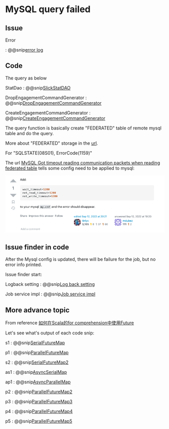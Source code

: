 # MySQL query failed

## Issue

Error

: @@snip[error log](./txt/error.txt)

## Code 

The query as below

StatDao
: @@snip[SlickStatDAO](./code/SlickStatDAO.scala)

DropEngagementCommandGenerator
: @@snip[DropEngagementCommandGenerator](./code/DropEngagementCommandGenerator.scala)

CreateEngagementCommandGenerator
: @@snip[CreateEngagementCommandGenerator](./code/CreateEngagementCommandGenerator.scala)

The query function is basically create "FEDERATED" table of remote mysql table and do the query.

More about "FEDERATED" storage in the [url](https://dev.mysql.com/doc/refman/8.0/en/federated-storage-engine.html).

For "SQLSTATE(08S01), ErrorCode(1159)" 

The url [MySQL Got timeout reading communication packets when reading federated table](https://dba.stackexchange.com/questions/205398/mysql-got-timeout-reading-communication-packets-when-reading-federated-table) tells some config need to be applied to mysql:

![mysql setting](./pic/stackexchange.png)

## Issue finder in code

After the Mysql config is updated, there will be failure for the job, but no error info printed.

Issue finder start:

Logback setting
: @@snip[Log back setting](code/logback.xml)

Job service impl
: @@snip[Job service impl](code/JobServiceImpl.scala)


## More advance topic

From reference [如何在Scala的for comprehension中使用Future](https://blog.csdn.net/azurelaker/article/details/89604689)

Let's see what's output of each code snip:

s1
: @@snip[SerialFutureMap](../../../../../../app/modules/forComprehension/SerialFutureMap.scala)

p1
: @@snip[ParallelFutureMap](../../../../../../app/modules/forComprehension/ParallelFutureMap.scala)

s2
: @@snip[SerialFutureMap2](../../../../../../app/modules/forComprehension/SerialFutureMap2.scala)

as1
: @@snip[AsyncSerialMap](../../../../../../app/modules/forComprehension/AsyncSerialMap.scala)

ap1
: @@snip[AsyncParallelMap](../../../../../../app/modules/forComprehension/AsyncParallelMap.scala)

p2
: @@snip[ParallelFutureMap2](../../../../../../app/modules/forComprehension/ParallelFutureMap2.scala)

p3
: @@snip[ParallelFutureMap3](../../../../../../app/modules/forComprehension/ParallelFutureMap3.scala)

p4
: @@snip[ParallelFutureMap4](../../../../../../app/modules/forComprehension/ParallelFutureMap4.scala)

p5
: @@snip[ParallelFutureMap5](../../../../../../app/modules/forComprehension/ParallelFutureMap5.scala)


